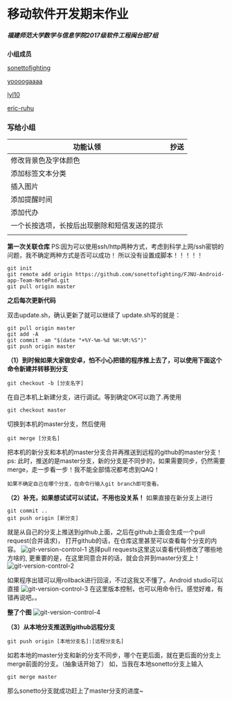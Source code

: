# 移动软件开发期末作业

##### 福建师范大学数学与信息学院2017级软件工程闽台班7组

**小组成员**

[sonettofighting](https://github.com/sonettofighting/)

[yoooogaaaa](https://github.com/yoooogaaaa/)

[lyl10](https://github.com/lyl10/)

[eric-ruhu](https://github.com/eric-ruhu)

### 写给小组

| 功能认领                                     | **抄送** |
| -------------------------------------------- | -------- |
| 修改背景色及字体颜色                         |          |
| 添加标签文本分类                             |          |
| 插入图片                                     |          |
| 添加提醒时间                                 |          |
| 添加代办                                     |          |
| 一个长按选项，长按后出现删除和短信发送的提示 |          |
|                                              |          |

**第一次关联仓库**
PS:因为可以使用ssh/http两种方式，考虑到科学上网/ssh密钥的问题，我不确定两种方式是否可以成功！
所以没有设置成脚本！！！！！

```shell
git init
git remote add origin https://github.com/sonettofighting/FJNU-Android-app-Team-NotePad.git
git pull origin master
```

**之后每次更新代码**

双击update.sh，确认更新了就可以继续了
update.sh写的就是：
```shell
git pull origin master
git add -A
git commit -am "$(date "+%Y-%m-%d %H:%M:%S")"
git push origin master
```

**（1）到时候如果大家做安卓，怕不小心把错的程序推上去了，可以使用下面这个命令新建并转移到分支**
```shell
git checkout -b [分支名字]
```

在自己本机上新建分支，进行调试。等到确定OK可以跑了.再使用
```shell
git checkout master
```

切换到本机的master分支，然后使用
```shell
git merge [分支名]
```

把本机的新分支和本机的master分支合并再推送到远程的github的master分支！
ps: 此时，推送的是master分支，新的分支是不同步的，如果需要同步，仍然需要merge，走一步看一步！我不能全部情况都考虑到QAQ！

    如果不确定自己在哪个分支，在命令行输入git branch即可查看。
    
**（2）补充，如果想试试可以试试，不用也没关系！**
如果直接在新分支上进行
```shell
git commit ..
git push origin [新分支]
```

就是从自己的分支上推送到github上面，之后在github上面会生成一个pull request(合并请求)，
打开github的话，在仓库这里甚至可以查看每个分支的内容。
![git-version-control-1](https://github.com/sonettofighting/FJNU-Android-app-Team-NotePad/blob/master/images/git-version-control-1.jpg)
选择pull requests这里这以查看代码修改了哪些地方啥的, 
更重要的是，在这里同意合并的话，就会合并到master分支上！
![git-version-control-2](https://github.com/sonettofighting/FJNU-Android-app-Team-NotePad/blob/master/images/git-version-control-2.jpg)


如果程序出错可以用rollback进行回滚，不过这我又不懂了。Android studio可以直接
![git-version-control-3](https://github.com/sonettofighting/FJNU-Android-app-Team-NotePad/blob/master/images/git-version-control-3.jpg)
在这里版本控制，也可以用命令行。感觉好难，有错再说吧。。

**整了个图**
![git-version-control-4](https://github.com/sonettofighting/FJNU-Android-app-Team-NotePad/blob/master/images/git-version-control-4.jpg)

**（3）从本地分支推送到github远程分支**
```shell
git push origin [本地分支名]:[远程分支名]
```

如若本地的master分支和新的分支不同步，哪个在更后面，就在更后面的分支上merge前面的分支。（抽象话开始了）
如，当我在本地sonetto分支上输入
```shell
git merge master
```

那么sonetto分支就成功赶上了master分支的进度~
